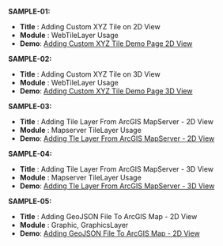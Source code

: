 **SAMPLE-01:**

 - **Title** : Adding Custom XYZ Tile on 2D View
 - **Module** : WebTileLayer Usage
 - **Demo**: [Adding Custom XYZ Tile Demo Page 2D View](https://github.com/gislayer/arcgis-javascript-sample-code)

 **SAMPLE-02:**

 - **Title** : Adding Custom XYZ Tile on 3D View
 - **Module** : WebTileLayer Usage
 - **Demo**: [Adding Custom XYZ Tile Demo Page 3D View](https://github.com/gislayer/arcgis-javascript-sample-code)

 **SAMPLE-03:**

 - **Title** : Adding Tile Layer From ArcGIS MapServer - 2D View
 - **Module** : Mapserver TileLayer Usage
 - **Demo**: [Adding Tle Layer From ArcGIS MapServer - 2D View](https://github.com/gislayer/arcgis-javascript-sample-code)

 **SAMPLE-04:**

 - **Title** : Adding Tile Layer From ArcGIS MapServer - 3D View
 - **Module** : Mapserver TileLayer Usage
 - **Demo**: [Adding Tle Layer From ArcGIS MapServer - 3D View](https://github.com/gislayer/arcgis-javascript-sample-code)

  **SAMPLE-05:**

 - **Title** : Adding GeoJSON File To ArcGIS Map - 2D View
 - **Module** : Graphic, GraphicsLayer
 - **Demo**: [Adding GeoJSON File To ArcGIS Map - 2D View](https://github.com/gislayer/arcgis-javascript-sample-code)